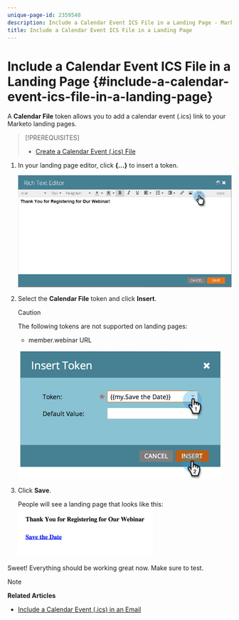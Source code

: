 ```yaml
---
unique-page-id: 2359540
description: Include a Calendar Event ICS File in a Landing Page - Marketo Docs - Product Documentation
title: Include a Calendar Event ICS File in a Landing Page
---
```


# Include a Calendar Event ICS File in a Landing Page {#include-a-calendar-event-ics-file-in-a-landing-page}

A **Calendar File** token allows you to add a calendar event (.ics) link to your Marketo landing pages.

>[!PREREQUISITES]
>
>* [Create a Calendar Event (.ics) File](../../../../product-docs/email-marketing/general/functions-in-the-editor/create-a-calendar-event-ics-file.md)
>

1. In your landing page editor, click **{...}** to insert a token.

   ![](assets/image2015-7-8-17-3a51-3a29.png)

1. Select the **Calendar File** token and click **Insert**.

   >[!CAUTION]
   >
   >The following tokens are not supported on landing pages:
   >
   >    
   >    
   >    * member.webinar URL
   >    
   >

   ![](assets/image2015-1-6-16-3a31-3a28.png)

1. Click **Save**.

   People will see a landing page that looks like this:   ![](assets/image2015-1-6-16-3a42-3a51.png)

Sweet! Everything should be working great now. Make sure to test.

>[!NOTE]
>
>**Related Articles**
>
>* [Include a Calendar Event (.ics) in an Email](../../../../product-docs/email-marketing/general/functions-in-the-editor/include-a-calendar-event-ics-in-an-email.md)
>

